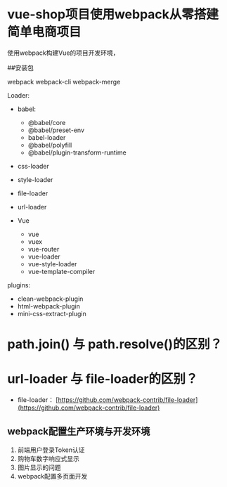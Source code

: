 # vue-shop项目使用webpack从零搭建简单电商项目

使用webpack构建Vue的项目开发环境，

##安装包

webpack
webpack-cli
webpack-merge

Loader:
+ babel:
  + @babel/core 
  + @babel/preset-env
  + babel-loader
  + @babel/polyfill
  + @babel/plugin-transform-runtime

+ css-loader
+ style-loader
+ file-loader
+ url-loader

+ Vue
  + vue
  + vuex
  + vue-router
  + vue-loader
  + vue-style-loader
  + vue-template-compiler
 

plugins:
+ clean-webpack-plugin
+ html-webpack-plugin
+ mini-css-extract-plugin


# path.join() 与 path.resolve()的区别？

# url-loader 与 file-loader的区别？
+ file-loader： [https://github.com/webpack-contrib/file-loader](https://github.com/webpack-contrib/file-loader)

## webpack配置生产环境与开发环境

1. 前端用户登录Token认证
2. 购物车数字响应式显示
3. 图片显示的问题
4. webpack配置多页面开发